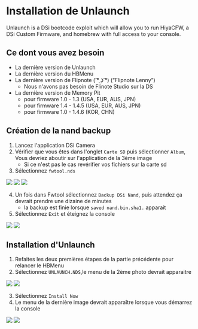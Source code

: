 # Installation de Unlaunch

Unlaunch is a DSi bootcode exploit which will allow you to run HiyaCFW, a DSi Custom Firmware, and homebrew with full access to your console.

## Ce dont vous avez besoin
* La dernière version de Unlaunch
* La dernière version du HBMenu
* La dernière version de Flipnote ( ͡° ͜ʖ ͡°) (“Flipnote Lenny”)
   * Nous n'avons pas besoin de Flinote Studio sur la DS
* La dernière version de Memory Pit
  * pour firmware 1.0 - 1.3 (USA, EUR, AUS, JPN)
  * pour firmware 1.4 - 1.4.5 (USA, EUR, AUS, JPN)
  * pour firmware 1.0 - 1.4.6 (KOR, CHN)
  
## Création de la nand backup
  
1. Lancez l'application DSi Camera
2. Vérifier que vous êtes dans l'onglet `Carte SD` puis sélectionner `Album`, Vous devriez aboutir sur l'application de la 3ème image
    * Si ce n'est pas le cas revérifier vos fichiers sur la carte sd
3. Sélectionnez `fwtool.nds`

![](images/1_home.png)
![](images/2_camera.png)
![](images/3_hbmenu.png)

4. Un fois dans Fwtool sélectionnez `Backup DSi Nand`, puis attendez ça devrait prendre une dizaine de minutes
    * la backup est finie lorsque `saved nand.bin.sha1.` apparait
5. Sélectionnez `Exit` et éteignez la console

![](images/4_fwtool.png)
![](images/5_dsinand.png)

## Installation d'Unlaunch

1. Refaites les deux premières étapes de la partie précédente pour relancer le HBMenu
2. Sélectionnez `UNLAUNCH.NDS`,le menu de la 2ème photo devrait apparaitre

![](images/6_hbmenu2.png)
![](images/7_ulinstaller.png)

3. Sélectionnez `Install Now`
4. Le menu de la dernière image devrait apparaître lorsque vous démarrez la console


![](images/8_installation.png)
![](images/9_ulmenu.png)
